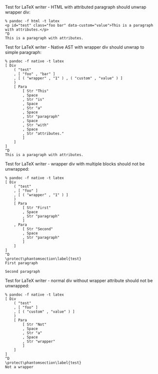 Test for LaTeX writer - HTML with attributed paragraph should unwrap wrapper div:

```
% pandoc -f html -t latex
<p id="test" class="foo bar" data-custom="value">This is a paragraph with attributes.</p>
^D
This is a paragraph with attributes.
```

Test for LaTeX writer - Native AST with wrapper div should unwrap to simple paragraph:

```
% pandoc -f native -t latex
[ Div
    ( "test"
    , [ "foo" , "bar" ]
    , [ ( "wrapper" , "1" ) , ( "custom" , "value" ) ]
    )
    [ Para
        [ Str "This"
        , Space
        , Str "is"
        , Space
        , Str "a"
        , Space
        , Str "paragraph"
        , Space
        , Str "with"
        , Space
        , Str "attributes."
        ]
    ]
]
^D
This is a paragraph with attributes.
```

Test for LaTeX writer - wrapper div with multiple blocks should not be unwrapped:

```
% pandoc -f native -t latex
[ Div
    ( "test"
    , [ "foo" ]
    , [ ( "wrapper" , "1" ) ]
    )
    [ Para
        [ Str "First"
        , Space
        , Str "paragraph"
        ]
    , Para
        [ Str "Second"
        , Space
        , Str "paragraph"
        ]
    ]
]
^D
\protect\phantomsection\label{test}
First paragraph

Second paragraph
```

Test for LaTeX writer - normal div without wrapper attribute should not be unwrapped:

```
% pandoc -f native -t latex
[ Div
    ( "test"
    , [ "foo" ]
    , [ ( "custom" , "value" ) ]
    )
    [ Para
        [ Str "Not"
        , Space
        , Str "a"
        , Space
        , Str "wrapper"
        ]
    ]
]
^D
\protect\phantomsection\label{test}
Not a wrapper
